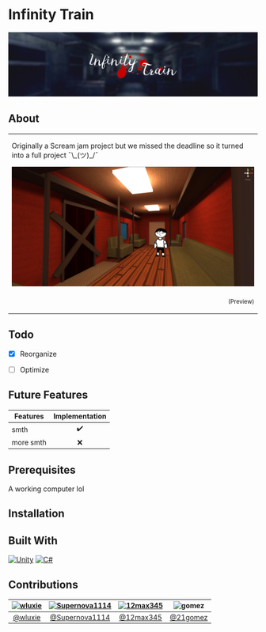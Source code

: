# Infinity Train
![](Scream-Jam-2021/banner.png)



## About
<table>
<tr>
<td>
  
Originally a Scream jam project but we missed the deadline so it turned into a full project ¯\\\_(ツ)_/¯

![](Scream-Jam-2021/preview.png)
<p align="right">
  <sub>(Preview)</sub>
</p>

</td>
</tr>
</table>



## Todo
- [X] Reorganize
- [ ] Optimize



## Future Features

|          Features          |   Implementation   |
| -------------------------- | :----------------: |
| smth                       |         ✔️         |
| more smth                  |         ❌         |



## Prerequisites
A working computer lol



## Installation



## Built With
<p>
  <a href="#"><img alt="Unity" src="https://img.shields.io/badge/unity-%23000000.svg?style=for-the-badge&logo=unity&logoColor=white"></a>
  <a href="#"><img alt="C#"src="https://img.shields.io/badge/c%23-%23239120.svg?style=for-the-badge&logo=c-sharp&logoColor=white"></a>
</p>



## Contributions

| [![wluxie](https://avatars.githubusercontent.com/u/49565505?v=3&s=144)](https://github.com/wluxie) | [![Supernova1114](https://avatars.githubusercontent.com/u/55326068?v=3&s=144)](https://github.com/Supernova1114) | [![12max345](https://avatars.githubusercontent.com/u/62104473?v=3&s=144)](https://github.com/12max345) | <img alt="gomez" src="https://avatars.githubusercontent.com/u/83387589?v=3" width="145" height="145"> |
|     :---:      |     :---:      |     :---:      |     :---:      |
| [@wluxie](https://github.com/wluxie)  | [@Supernova1114](https://github.com/Supernova1114) | [@12max345](https://github.com/12max345) | [@21gomez](https://github.com/21gomez)
